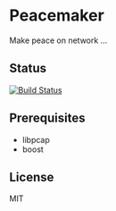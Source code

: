 # Peacemaker

Make peace on network ...

## Status

[![Build Status](https://travis-ci.org/korczis/peacemaker.svg?branch=master)](https://travis-ci.org/korczis/peacemaker)

## Prerequisites

* libpcap
* boost

## License

MIT

